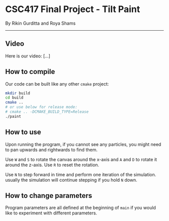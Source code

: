 # CSC417 Final Project - Tilt Paint

By Rikin Gurditta and Roya Shams

---

## Video

Here is our video: [...]

## How to compile

Our code can be built like any other `cmake` project:

```bash
mkdir build
cd build
cmake ..
# or use below for release mode:
# cmake .. -DCMAKE_BUILD_TYPE=Release
./paint
```

## How to use

Upon running the program, if you cannot see any particles, you might need to pan upwards and rightwards to find them.

Use `W` and `S` to rotate the canvas around the x-axis and `A` and `D` to rotate it around the z-axis. Use `R` to reset the rotation.

Use `N` to step forward in time and perform one iteration of the simulation. usually the simulation will continue stepping if you hold `N` down.

## How to change parameters

Program parameters are all defined at the beginning of `main` if you would like to experiment with different parameters.